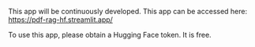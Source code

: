 This app will be continuously developed.
This app can be accessed here: https://pdf-rag-hf.streamlit.app/

To use this app, please obtain a Hugging Face token. It is free.
